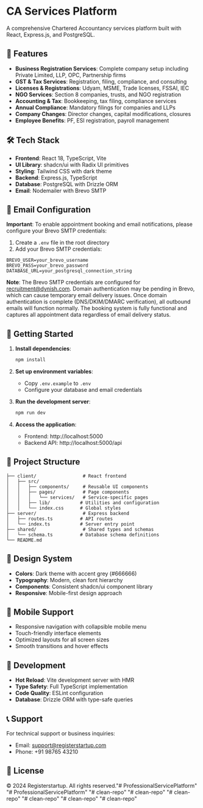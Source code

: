 # CA Services Platform

A comprehensive Chartered Accountancy services platform built with React, Express.js, and PostgreSQL.

## 🚀 Features

- **Business Registration Services**: Complete company setup including Private Limited, LLP, OPC, Partnership firms
- **GST & Tax Services**: Registration, filing, compliance, and consulting
- **Licenses & Registrations**: Udyam, MSME, Trade licenses, FSSAI, IEC
- **NGO Services**: Section 8 companies, trusts, and NGO registration
- **Accounting & Tax**: Bookkeeping, tax filing, compliance services
- **Annual Compliance**: Mandatory filings for companies and LLPs
- **Company Changes**: Director changes, capital modifications, closures
- **Employee Benefits**: PF, ESI registration, payroll management

## 🛠️ Tech Stack

- **Frontend**: React 18, TypeScript, Vite
- **UI Library**: shadcn/ui with Radix UI primitives
- **Styling**: Tailwind CSS with dark theme
- **Backend**: Express.js, TypeScript
- **Database**: PostgreSQL with Drizzle ORM
- **Email**: Nodemailer with Brevo SMTP

## 📧 Email Configuration

**Important**: To enable appointment booking and email notifications, please configure your Brevo SMTP credentials:

1. Create a `.env` file in the root directory
2. Add your Brevo SMTP credentials:

```env
BREVO_USER=your_brevo_username
BREVO_PASS=your_brevo_password
DATABASE_URL=your_postgresql_connection_string
```

**Note**: The Brevo SMTP credentials are configured for recruitment@dynish.com. Domain authentication may be pending in Brevo, which can cause temporary email delivery issues. Once domain authentication is complete (DNS/DKIM/DMARC verification), all outbound emails will function normally. The booking system is fully functional and captures all appointment data regardless of email delivery status.

## 🚀 Getting Started

1. **Install dependencies**:
   ```bash
   npm install
   ```

2. **Set up environment variables**:
   - Copy `.env.example` to `.env`
   - Configure your database and email credentials

3. **Run the development server**:
   ```bash
   npm run dev
   ```

4. **Access the application**:
   - Frontend: http://localhost:5000
   - Backend API: http://localhost:5000/api

## 📁 Project Structure

```
├── client/                 # React frontend
│   ├── src/
│   │   ├── components/     # Reusable UI components
│   │   ├── pages/          # Page components
│   │   │   └── services/   # Service-specific pages
│   │   ├── lib/           # Utilities and configuration
│   │   └── index.css      # Global styles
├── server/                 # Express backend
│   ├── routes.ts          # API routes
│   └── index.ts           # Server entry point
├── shared/                 # Shared types and schemas
│   └── schema.ts          # Database schema definitions
└── README.md
```

## 🎨 Design System

- **Colors**: Dark theme with accent grey (#666666)
- **Typography**: Modern, clean font hierarchy
- **Components**: Consistent shadcn/ui component library
- **Responsive**: Mobile-first design approach

## 📱 Mobile Support

- Responsive navigation with collapsible mobile menu
- Touch-friendly interface elements
- Optimized layouts for all screen sizes
- Smooth transitions and hover effects

## 🔧 Development

- **Hot Reload**: Vite development server with HMR
- **Type Safety**: Full TypeScript implementation
- **Code Quality**: ESLint configuration
- **Database**: Drizzle ORM with type-safe queries

## 📞 Support

For technical support or business inquiries:
- Email: support@registerstartup.com
- Phone: +91 98765 43210

## 📄 License

© 2024 Registerstartup. All rights reserved."# ProfessionalServicePlatform" 
"# ProfessionalServicePlatform" 
"# clean-repo" 
"# clean-repo" 
"# clean-repo" 
"# clean-repo" 
"# clean-repo" 
"# clean-repo" 
